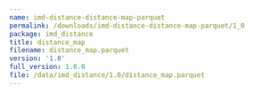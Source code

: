 ```yaml
---
name: imd-distance-distance-map-parquet
permalink: /downloads/imd-distance-distance-map-parquet/1_0
package: imd_distance
title: distance_map
filename: distance_map.parquet
version: '1.0'
full_version: 1.0.0
file: /data/imd_distance/1.0/distance_map.parquet
---
```

